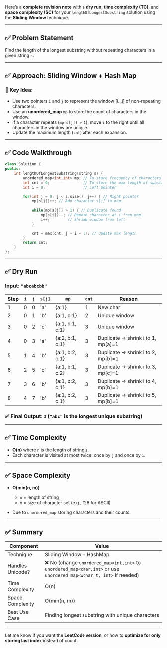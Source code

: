 Here’s a **complete revision note** with a **dry run**, **time complexity (TC)**, and **space complexity (SC)** for your `lengthOfLongestSubstring` solution using the **Sliding Window** technique.

---

## ✅ Problem Statement

Find the length of the longest substring without repeating characters in a given string `s`.

---

## ✅ Approach: Sliding Window + Hash Map

### 🔹 Key Idea:

* Use two pointers `i` and `j` to represent the window \[i...j] of non-repeating characters.
* Use an **unordered\_map** `mp` to store the count of characters in the window.
* If a character repeats (`mp[s[j]] > 1`), move `i` to the right until all characters in the window are unique.
* Update the maximum length (`cnt`) after each expansion.

---

## ✅ Code Walkthrough

```cpp
class Solution {
public:
    int lengthOfLongestSubstring(string s) {
        unordered_map<int,int> mp; // To store frequency of characters
        int cnt = 0;               // To store the max length of substring
        int i = 0;                 // Left pointer

        for(int j = 0; j < s.size(); j++) { // Right pointer
            mp[s[j]]++; // Add character s[j] to map
            
            while(mp[s[j]] > 1) { // Duplicate found
                mp[s[i]]--; // Remove character at i from map
                i++;        // Shrink window from left
            }

            cnt = max(cnt, j - i + 1); // Update max length
        }
        return cnt;
    }
};
```

---

## ✅ Dry Run

### Input: `"abcabcbb"`

| Step | `i` | `j` | `s[j]` | `mp`            | `cnt` | Reason                              |
| ---- | --- | --- | ------ | --------------- | ----- | ----------------------------------- |
| 1    | 0   | 0   | 'a'    | {a:1}           | 1     | New char                            |
| 2    | 0   | 1   | 'b'    | {a:1, b:1}      | 2     | Unique window                       |
| 3    | 0   | 2   | 'c'    | {a:1, b:1, c:1} | 3     | Unique window                       |
| 4    | 0   | 3   | 'a'    | {a:2, b:1, c:1} | 3     | Duplicate → shrink i to 1, mp\[a]=1 |
| 5    | 1   | 4   | 'b'    | {a:1, b:2, c:1} | 3     | Duplicate → shrink i to 2, mp\[b]=1 |
| 6    | 2   | 5   | 'c'    | {a:1, b:1, c:2} | 3     | Duplicate → shrink i to 3, mp\[c]=1 |
| 7    | 3   | 6   | 'b'    | {a:1, b:2, c:1} | 3     | Duplicate → shrink i to 4, mp\[b]=1 |
| 8    | 4   | 7   | 'b'    | {a:1, b:2, c:1} | 3     | Duplicate → shrink i to 5, mp\[b]=1 |

### ✅ Final Output: `3` (`"abc"` is the longest unique substring)

---

## ✅ Time Complexity

* **O(n)** where `n` is the length of string `s`.
* Each character is visited at most twice: once by `j` and once by `i`.

---

## ✅ Space Complexity

* **O(min(n, m))**

  * `n` = length of string
  * `m` = size of character set (e.g., 128 for ASCII)
* Due to `unordered_map` storing characters and their counts.

---

## ✅ Summary

| Component        | Value                                                                                                              |
| ---------------- | ------------------------------------------------------------------------------------------------------------------ |
| Technique        | Sliding Window + HashMap                                                                                           |
| Handles Unicode? | ❌ No (change `unordered_map<int,int>` to `unordered_map<char,int>` or use `unordered_map<wchar_t, int>` if needed) |
| Time Complexity  | O(n)                                                                                                               |
| Space Complexity | O(min(n, m))                                                                                                       |
| Best Use Case    | Finding longest substring with unique characters                                                                   |

---

Let me know if you want the **LeetCode version**, or how to **optimize for only storing last index** instead of count.
